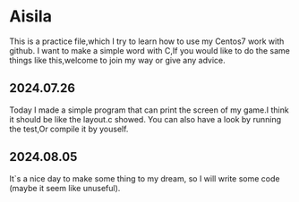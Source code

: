 # Aisila
This is a practice file,which I try to learn how to use my Centos7 work with github. 
I want to make a simple word with C,If you would like to do the same things like this,welcome to join my way or give any advice.

## 2024.07.26
Today I made a simple program that can print the screen of my game.I think it should be like the layout.c showed.
You can also have a look by running the test,Or compile it by youself.

## 2024.08.05
It`s a nice day to make some thing to my dream, so I will write some code (maybe it seem like unuseful).
